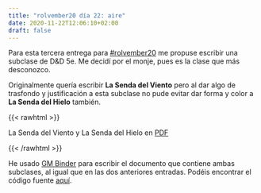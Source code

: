 ```yaml
---
title: "rolvember20 día 22: aire"
date: 2020-11-22T12:06:10+02:00
draft: false
---
```


Para esta tercera entrega para [#rolvember20](https://twitter.com/hashtag/rolvember20?src=hashtag_click) me propuse escribir una subclase de D&D 5e. Me decidí por el monje, pues es la clase que más desconozco.

Originalmente quería escribir __La Senda del Viento__ pero al dar algo de trasfondo y justificación a esta subclase no pude evitar dar forma y color a __La Senda del Hielo__ también.

{{< rawhtml >}}
<object data="https://www.gmbinder.com/pdf/-MKp0DblKDjFOUytbya6/la-senda-del-viento.pdf" type="application/pdf" width="100%" height="600px">
	<p>La Senda del Viento y La Senda del Hielo en <a href="https://www.gmbinder.com/pdf/-MKp0DblKDjFOUytbya6/la-senda-del-viento.pdf">PDF</a></p>
</object>
{{< /rawhtml >}}

He usado [GM Binder](https://www.gmbinder.com/) para escribir el documento que contiene ambas subclases, al igual que en las dos anteriores entradas. Podéis encontrar el código fuente [aquí](https://www.gmbinder.com/share/-MKp0DblKDjFOUytbya6).